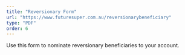 ```yaml
---
title: "Reversionary Form"
url: "https://www.futuresuper.com.au/reversionarybeneficiary"
type: "PDF"
order: 6
---
```


Use this form to nominate reversionary beneficiaries to your account.
